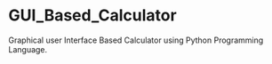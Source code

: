 # GUI_Based_Calculator
Graphical user Interface Based Calculator using Python Programming Language.
